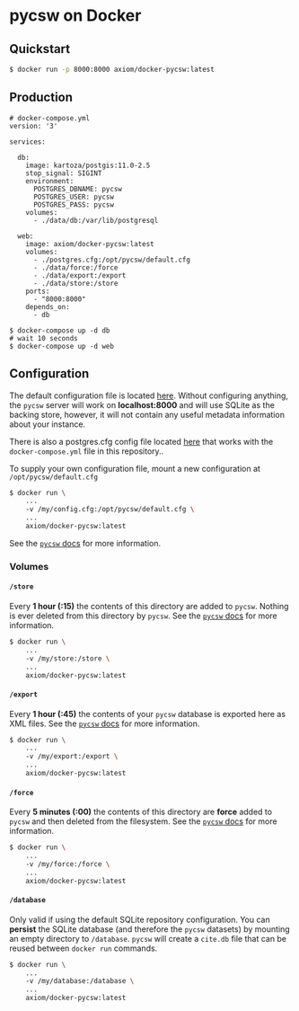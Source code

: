 # pycsw on Docker

## Quickstart

```bash
$ docker run -p 8000:8000 axiom/docker-pycsw:latest
```

## Production

```
# docker-compose.yml
version: '3'

services:

  db:
    image: kartoza/postgis:11.0-2.5
    stop_signal: SIGINT
    environment:
      POSTGRES_DBNAME: pycsw
      POSTGRES_USER: pycsw
      POSTGRES_PASS: pycsw
    volumes:
      - ./data/db:/var/lib/postgresql

  web:
    image: axiom/docker-pycsw:latest
    volumes:
      - ./postgres.cfg:/opt/pycsw/default.cfg
      - ./data/force:/force
      - ./data/export:/export
      - ./data/store:/store
    ports:
      - "8000:8000"
    depends_on:
      - db
```

```shell
$ docker-compose up -d db
# wait 10 seconds
$ docker-compose up -d web
```


## Configuration

The default configuration file is located [here](https://github.com/axiom-data-science/docker-pycsw/blob/master/default.cfg). Without configuring anything, the `pycsw` server will work on **localhost:8000** and will use SQLite as the backing store, however, it will not contain any useful metadata information about your instance.

There is also a postgres.cfg config file located [here](https://github.com/axiom-data-science/docker-pycsw/blob/master/postgres.cfg) that works with the `docker-compose.yml` file in this repository..

To supply your own configuration file, mount a new configuration at `/opt/pycsw/default.cfg`

```bash
$ docker run \
    ...
    -v /my/config.cfg:/opt/pycsw/default.cfg \
    ...
    axiom/docker-pycsw:latest
```

See the [`pycsw` docs](http://docs.pycsw.org/en/latest/configuration.html) for more information.


### Volumes

#### `/store`

Every **1 hour (:15)** the contents of this directory are added to `pycsw`. Nothing is ever deleted from this directory by `pycsw`. See the [`pycsw` docs](http://docs.pycsw.org/en/latest/administration.html#loading-records) for more information.

```bash
$ docker run \
    ...
    -v /my/store:/store \
    ...
    axiom/docker-pycsw:latest
```


#### `/export`

Every **1 hour (:45)** the contents of your `pycsw` database is exported here as XML files. See the [`pycsw` docs](http://docs.pycsw.org/en/latest/administration.html#exporting-the-repository) for more information.

```bash
$ docker run \
    ...
    -v /my/export:/export \
    ...
    axiom/docker-pycsw:latest
```

#### `/force`

Every **5 minutes (:00)** the contents of this directory are **force** added to `pycsw` and then deleted from the filesystem. See the [`pycsw` docs](http://docs.pycsw.org/en/latest/administration.html#loading-records) for more information.

```bash
$ docker run \
    ...
    -v /my/force:/force \
    ...
    axiom/docker-pycsw:latest
```

#### `/database`

Only valid if using the default SQLite repository configuration. You can **persist** the SQLite database (and therefore the `pycsw` datasets) by mounting an empty directory to `/database`. `pycsw` will create a `cite.db` file that can be reused between `docker run` commands.

```bash
$ docker run \
    ...
    -v /my/database:/database \
    ...
    axiom/docker-pycsw:latest
```
